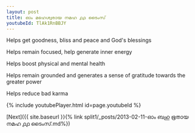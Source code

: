 ```yaml
---
layout: post
title: ഓം മഹേശ്വരായ നമഹ ൧൧ ടൈംസ്
youtubeId: TlAk1RnBBJY
---
```

 
 
Helps get goodness, bliss and peace and God's blessings
 
Helps remain focused, help generate inner energy 
 
Helps boost physical and mental health 
 
Helps remain grounded and generates a sense of gratitude towards the greater power 
 
Helps reduce bad karma
 
 
 
 


{% include youtubePlayer.html id=page.youtubeId %}
 
[Next]({{ site.baseurl }}{% link  split1/_posts/2013-02-11-ഓം ബഹു ഭൂതായ നമഹ ൧൧ ടൈംസ്.md%})
 
